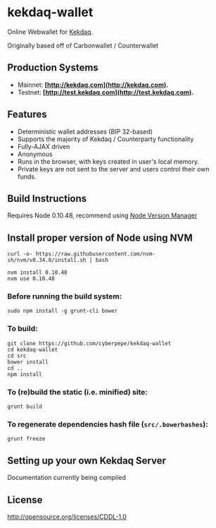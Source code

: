 kekdaq-wallet 
================

Online Webwallet for [Kekdaq](http://www.kekdaq.com).

Originally based off of Carbonwallet / Counterwallet


Production Systems
-------------------

* Mainnet: **[http://kekdaq.com](http://kekdaq.com).**
* Testnet: **[http://test.kekdaq.com](http://test.kekdaq.com).**


Features
----------

- Deterministic wallet addresses (BIP 32-based)
- Supports the majority of Kekdaq / Counterparty functionality
- Fully-AJAX driven
- Anonymous
- Runs in the browser, with keys created in user's local memory. 
- Private keys are not sent to the server and users control their own funds.


Build Instructions
-------------------

Requires Node 0.10.48, recommend using [Node Version Manager](https://github.com/creationix/nvm)

## Install proper version of Node using NVM
```
curl -o- https://raw.githubusercontent.com/nvm-sh/nvm/v0.34.0/install.sh | bash

nvm install 0.10.48
nvm use 0.10.48
```
### Before running the build system:
```
sudo npm install -g grunt-cli bower
```

### To build:
```
git clone https://github.com/cyberpepe/kekdaq-wallet
cd kekdaq-wallet
cd src
bower install
cd ..
npm install
```

### To (re)build the static (i.e. minified) site:
```
grunt build
```

### To regenerate dependencies hash file (```src/.bowerhashes```):
```
grunt freeze
```

Setting up your own Kekdaq Server
-----------------------------------------

Documentation currently being compiled

License
-------------------

http://opensource.org/licenses/CDDL-1.0